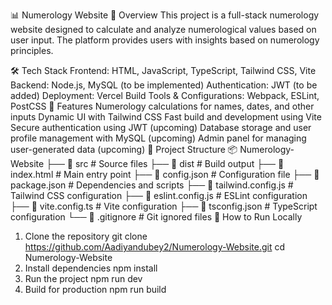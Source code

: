 📊 Numerology Website
📌 Overview
This project is a full-stack numerology website designed to calculate and analyze numerological values based on user input. The platform provides users with insights based on numerology principles.

🛠️ Tech Stack
Frontend: HTML, JavaScript, TypeScript, Tailwind CSS, Vite
Backend: Node.js, MySQL (to be implemented)
Authentication: JWT (to be added)
Deployment: Vercel
Build Tools & Configurations: Webpack, ESLint, PostCSS
🚀 Features
Numerology calculations for names, dates, and other inputs
Dynamic UI with Tailwind CSS
Fast build and development using Vite
Secure authentication using JWT (upcoming)
Database storage and user profile management with MySQL (upcoming)
Admin panel for managing user-generated data (upcoming)
📂 Project Structure
📦 Numerology-Website
├── 📂 src              # Source files
├── 📂 dist             # Build output
├── 📜 index.html       # Main entry point
├── 📜 config.json      # Configuration file
├── 📜 package.json     # Dependencies and scripts
├── 📜 tailwind.config.js  # Tailwind CSS configuration
├── 📜 eslint.config.js # ESLint configuration
├── 📜 vite.config.ts   # Vite configuration
├── 📜 tsconfig.json    # TypeScript configuration
└── 📜 .gitignore       # Git ignored files
📌 How to Run Locally
1. Clone the repository
git clone https://github.com/Aadiyandubey2/Numerology-Website.git
cd Numerology-Website
2. Install dependencies
npm install
3. Run the project
npm run dev
4. Build for production
npm run build

